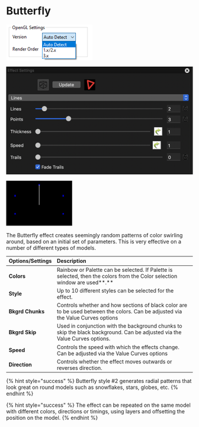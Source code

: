 # Butterfly

![Icon](../../.gitbook/assets/image%20%28253%29.png)

![Sequencer Grid](../../.gitbook/assets/image%20%28264%29.png)

![](../../.gitbook/assets/image%20%28717%29.png)

The Butterfly effect creates seemingly random patterns of color swirling around, based on an initial set of parameters. This is very effective on a number of different types of models.

| **Options/Settings** | **Description** |
| :--- | :--- |
| **Colors** | Rainbow or Palette can be selected.  If Palette is selected, then the colors from the Color selection window are used**.** |
| **Style** | Up to 10 different styles can be selected for the effect. |
| **Bkgrd Chunks** | Controls whether and how sections of black color are to be used between the colors.  Can be adjusted via the Value Curves options |
| **Bkgrd Skip** | Used in conjunction with the background chunks to skip the black background.  Can be adjusted via the Value Curves options. |
| **Speed** | Controls the speed with which the effects change.  Can be adjusted via the Value Curves options |
| **Direction** | Controls whether the effect moves outwards or reverses direction. |

{% hint style="success" %}
Butterfly style \#2 generates radial patterns that look great on round models such as snowflakes, stars, globes, etc.
{% endhint %}

{% hint style="success" %}
The effect can be repeated on the same model with different colors, directions or timings, using layers and offsetting the position on the model.
{% endhint %}

